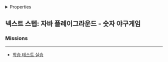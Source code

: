 <details>

<summary>Properties</summary>

:pencil:2024.06.16

</details>

## 넥스트 스텝: 자바 플레이그라운드 - 숫자 야구게임


### Missions
---

- [학습 테스트 실습](./mission1_section1.md)
    
